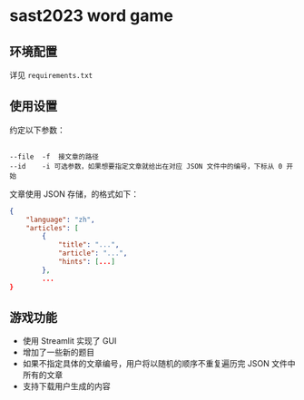 # sast2023 word game

## 环境配置

详见 `requirements.txt`

## 使用设置

约定以下参数：

```

--file  -f  接文章的路径
--id    -i 可选参数，如果想要指定文章就给出在对应 JSON 文件中的编号，下标从 0 开始

```

文章使用 JSON 存储，的格式如下：

```json
{
    "language": "zh",
    "articles": [
        {
            "title": "...",
            "article": "...",
            "hints": [...]
        },
		...
}

```



## 游戏功能

* 使用 Streamlit 实现了 GUI
* 增加了一些新的题目
* 如果不指定具体的文章编号，用户将以随机的顺序不重复遍历完 JSON 文件中所有的文章
* 支持下载用户生成的内容
